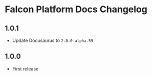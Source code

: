 # Falcon Platform Docs Changelog

## 1.0.1

- Update Docusaurus to `2.0.0-alpha.59`

## 1.0.0

- First release
